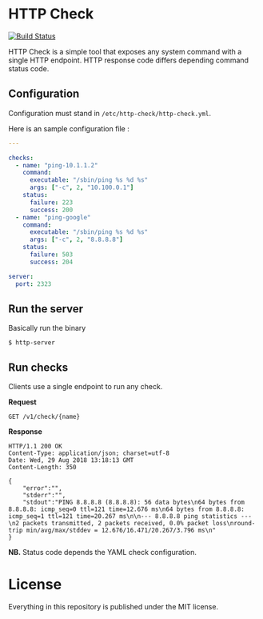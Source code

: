 # HTTP Check

[![Build Status](https://api.travis-ci.org/ggiamarchi/http-check.png?branch=master)](https://travis-ci.org/ggiamarchi/http-check)

HTTP Check is a simple tool that exposes any system command with a single HTTP endpoint. HTTP response code
differs depending command status code.

## Configuration

Configuration must stand in `/etc/http-check/http-check.yml`.

Here is an sample configuration file :

```yaml
---

checks:
  - name: "ping-10.1.1.2"
    command:
      executable: "/sbin/ping %s %d %s"
      args: ["-c", 2, "10.100.0.1"]
    status:
      failure: 223
      success: 200
  - name: "ping-google"
    command:
      executable: "/sbin/ping %s %d %s"
      args: ["-c", 2, "8.8.8.8"]
    status:
      failure: 503
      success: 204

server:
  port: 2323
```

## Run the server

Basically run the binary

```
$ http-server
```

## Run checks

Clients use a single endpoint to run any check.

__Request__

```
GET /v1/check/{name}
```

__Response__

```
HTTP/1.1 200 OK
Content-Type: application/json; charset=utf-8
Date: Wed, 29 Aug 2018 13:18:13 GMT
Content-Length: 350

{
    "error":"",
    "stderr":"",
    "stdout":"PING 8.8.8.8 (8.8.8.8): 56 data bytes\n64 bytes from 8.8.8.8: icmp_seq=0 ttl=121 time=12.676 ms\n64 bytes from 8.8.8.8: icmp_seq=1 ttl=121 time=20.267 ms\n\n--- 8.8.8.8 ping statistics ---\n2 packets transmitted, 2 packets received, 0.0% packet loss\nround-trip min/avg/max/stddev = 12.676/16.471/20.267/3.796 ms\n"
}
```

__NB.__ Status code depends the YAML check configuration.

# License

Everything in this repository is published under the MIT license.
